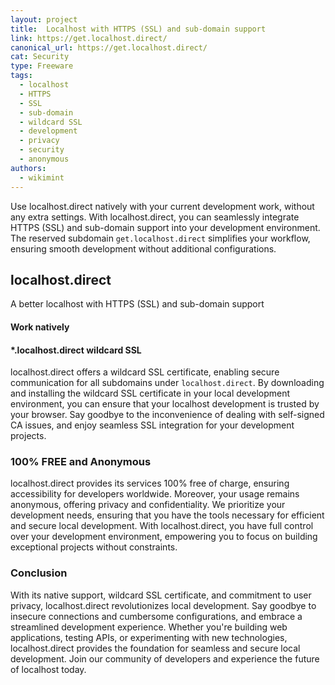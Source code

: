 ```yaml
---
layout: project
title:  Localhost with HTTPS (SSL) and sub-domain support
link: https://get.localhost.direct/
canonical_url: https://get.localhost.direct/
cat: Security
type: Freeware
tags: 
  - localhost
  - HTTPS
  - SSL
  - sub-domain
  - wildcard SSL
  - development
  - privacy
  - security
  - anonymous
authors:
  - wikimint
---
```


Use localhost.direct natively with your current development work, without any extra settings. With localhost.direct, you can seamlessly integrate HTTPS (SSL) and sub-domain support into your development environment. The reserved subdomain `get.localhost.direct` simplifies your workflow, ensuring smooth development without additional configurations.

## localhost.direct

A better localhost with HTTPS (SSL) and sub-domain support

#### Work natively

#### *.localhost.direct wildcard SSL

localhost.direct offers a wildcard SSL certificate, enabling secure communication for all subdomains under `localhost.direct`. By downloading and installing the wildcard SSL certificate in your local development environment, you can ensure that your localhost development is trusted by your browser. Say goodbye to the inconvenience of dealing with self-signed CA issues, and enjoy seamless SSL integration for your development projects.

### 100% FREE and Anonymous

localhost.direct provides its services 100% free of charge, ensuring accessibility for developers worldwide. Moreover, your usage remains anonymous, offering privacy and confidentiality. We prioritize your development needs, ensuring that you have the tools necessary for efficient and secure local development. With localhost.direct, you have full control over your development environment, empowering you to focus on building exceptional projects without constraints.

### Conclusion

With its native support, wildcard SSL certificate, and commitment to user privacy, localhost.direct revolutionizes local development. Say goodbye to insecure connections and cumbersome configurations, and embrace a streamlined development experience. Whether you're building web applications, testing APIs, or experimenting with new technologies, localhost.direct provides the foundation for seamless and secure local development. Join our community of developers and experience the future of localhost today.